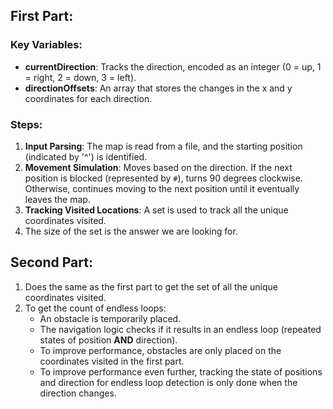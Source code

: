 ## First Part:

### Key Variables:
- **currentDirection**: Tracks the direction, encoded as an integer (0 = up, 1 = right, 2 = down, 3 = left).
- **directionOffsets**: An array that stores the changes in the x and y coordinates for each direction.

### Steps:
1. **Input Parsing**: The map is read from a file, and the starting position (indicated by '^') is identified.
2. **Movement Simulation**: Moves based on the direction. If the next position is blocked (represented by `#`), turns 90 degrees clockwise. Otherwise, continues moving to the next position until it eventually leaves the map.
3. **Tracking Visited Locations**: A set is used to track all the unique coordinates visited.
4. The size of the set is the answer we are looking for.

## Second Part:

1. Does the same as the first part to get the set of all the unique coordinates visited.
2. To get the count of endless loops:
   - An obstacle is temporarily placed.
   - The navigation logic checks if it results in an endless loop (repeated states of position **AND** direction).
   - To improve performance, obstacles are only placed on the coordinates visited in the first part.
   - To improve performance even further, tracking the state of positions and direction for endless loop detection is only done when the direction changes.
